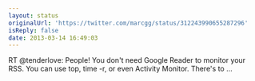 ```yaml
---
layout: status
originalUrl: 'https://twitter.com/marcgg/status/312243990655287296'
isReply: false
date: 2013-03-14 16:49:03
---
```


RT @tenderlove: People! You don't need Google Reader to monitor your RSS. You can use top, time -r, or even Activity Monitor. There's to ...
